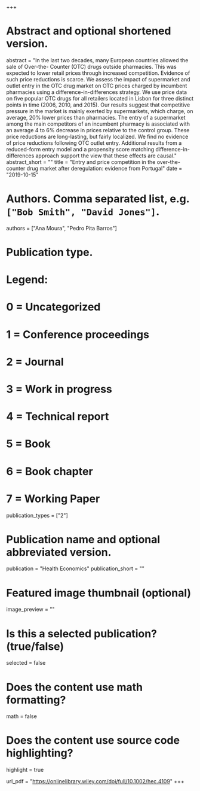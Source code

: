 +++
# Abstract and optional shortened version.
abstract = "In the last two decades, many European countries allowed the sale of Over-the- Counter (OTC) drugs outside pharmacies. This was expected to lower retail prices through increased competition. Evidence of such price reductions is scarce. We assess the impact of supermarket and outlet entry in the OTC drug market on OTC prices charged by incumbent pharmacies using a difference-in-differences strategy. We use price data on five popular OTC drugs for all retailers located in Lisbon for three distinct points in time (2006, 2010, and 2015). Our results suggest that competitive pressure in the market is mainly exerted by supermarkets, which charge, on average, 20% lower prices than pharmacies. The entry of a supermarket among the main competitors of an incumbent pharmacy is associated with an average 4 to 6% decrease in prices relative to the control group. These price reductions are long-lasting, but fairly localized. We find no evidence of price reductions following OTC outlet entry. Additional results from a reduced-form entry model and a propensity score matching difference-in-differences approach support the view that these effects are causal."
abstract_short = ""
title = "Entry and price competition in the over-the-counter drug market after deregulation: evidence from Portugal"
date = "2019-10-15"

# Authors. Comma separated list, e.g. `["Bob Smith", "David Jones"]`.
authors = ["Ana Moura", "Pedro Pita Barros"]

# Publication type.
# Legend:
# 0 = Uncategorized
# 1 = Conference proceedings
# 2 = Journal
# 3 = Work in progress
# 4 = Technical report
# 5 = Book
# 6 = Book chapter
# 7 = Working Paper
publication_types = ["2"]

# Publication name and optional abbreviated version.
publication = "Health Economics"
publication_short = ""
              
# Featured image thumbnail (optional)
image_preview = ""

# Is this a selected publication? (true/false)
selected = false

# Does the content use math formatting?
math = false

# Does the content use source code highlighting?
highlight = true

url_pdf = "https://onlinelibrary.wiley.com/doi/full/10.1002/hec.4109" 
+++

